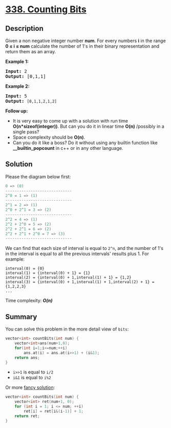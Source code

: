 # [338. Counting Bits](https://leetcode.com/problems/counting-bits/)
## Description
<div class="content__u3I1 question-content__JfgR"><div><p>Given a non negative integer number <b>num</b>. For every numbers <b>i</b> in the range <b>0 ≤ i ≤ num</b> calculate the number of 1's in their binary representation and return them as an array.</p>

<p><strong>Example 1:</strong></p>

<pre><strong>Input: </strong><span id="example-input-1-1">2</span>
<strong>Output: </strong><span id="example-output-1">[0,1,1]</span></pre>

<p><strong>Example 2:</strong></p>

<pre><strong>Input: </strong><span id="example-input-1-1">5</span>
<strong>Output: </strong><code>[0,1,1,2,1,2]</code>
</pre>

<p><b>Follow up:</b></p>

<ul>
	<li>It is very easy to come up with a solution with run time <b>O(n*sizeof(integer))</b>. But can you do it in linear time <b>O(n)</b> /possibly in a single pass?</li>
	<li>Space complexity should be <b>O(n)</b>.</li>
	<li>Can you do it like a boss? Do it without using any builtin function like <b>__builtin_popcount</b> in c++ or in any other language.</li>
</ul></div></div>

## Solution
Please the diagram below first:
```cpp
0 => (0)
-----------------------------
2^0 = 1 => (1)
-----------------------------
2^1 = 2 => (1)
2^0 + 2^1 = 3 => (2)
-----------------------------
2^2 = 4 => (1)
2^2 + 2^0 = 5 => (2)
2^2 + 2^1 = 6 => (2)
2^2 + 2^1 + 2^0 = 7 => (3)
-----------------------------

```
We can find that each size of interval is equal to `2^n`, and the number of 1's in the interval is equal to all the previous intervals' results plus 1. For example:
```
interval(0) = {0}
interval(1) = {interval(0) + 1} = {1}
interval(2) = {interval(0) + 1,interval(1) + 1} = {1,2}
interval(3) = {interval(0) + 1,interval(1) + 1,interval(2) + 1} = {1,2,2,3}
...
```
Time complexity: _**O(n)**_
## Summary
You can solve this problem in the more detail view of `bits`:
```c++
vector<int> countBits(int num) {
    vector<int>ans(num+1,0);
    for(int i=1;i<=num;++i)
        ans.at(i) = ans.at(i>>1) + (i&1);
    return ans;
}
```
* `i>>1` is equal to `i/2`
* `i&1` is equal to `i%2`

Or more [fancy solution](https://leetcode.com/problems/counting-bits/discuss/79527/Four-lines-C%2B%2B-time-O(n)-space-O(n)):
```c++
vector<int> countBits(int num) {
    vector<int> ret(num+1, 0);
    for (int i = 1; i <= num; ++i)
        ret[i] = ret[i&(i-1)] + 1;
    return ret;
}
```
